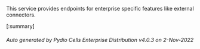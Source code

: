 






This service provides endpoints for enterprise specific features like external connectors.

[:summary]

###### Auto generated by Pydio Cells Enterprise Distribution v4.0.3 on 2-Nov-2022
